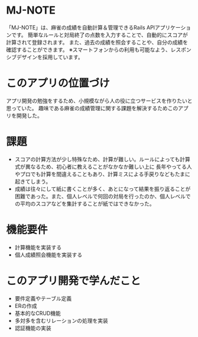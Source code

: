 # MJ-NOTE

「MJ-NOTE」は、麻雀の成績を自動計算＆管理できるRails APIアプリケーションです。
簡単なルールと対局終了の点数を入力することで、自動的にスコアが計算されて登録されます。
また、過去の成績を照会することや、自分の成績を確認することができます。
※スマートフォンからの利用も可能なよう、レスポンシブデザインを採用しています。

# このアプリの位置づけ
アプリ開発の勉強をするため、小規模ながら人の役に立つサービスを作りたいと思っていた。
趣味である麻雀の成績管理に関する課題を解決するためこのアプリを開発した。

# 課題
* スコアの計算方法が少し特殊なため、計算が難しい。ルールによっても計算式が異なるため、初心者に教えることがなかなか難しい上に
長年やってる人やプロでも計算を間違えることもあり、計算ミスによる手戻りなどもたまに起きてしまう。
* 成績は往々にして紙に書くことが多く、あとになって結果を振り返ることが困難であった。また、個人レベルで何回の対局を行ったのか、個人レベルでの平均のスコアなどを集計することが紙ではできなかった。

# 機能要件
* 計算機能を実装する
* 個人成績照会機能を実装する

# このアプリ開発で学んだこと
* 要件定義やテーブル定義
* ERの作成
* 基本的なCRUD機能
* 多対多を含むリレーションの処理を実装
* 認証機能の実装
